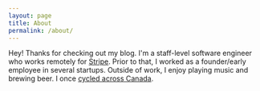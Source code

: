 ```yaml
---
layout: page
title: About
permalink: /about/
---
```


Hey! Thanks for checking out my blog. I'm a staff-level software engineer who
works remotely for [Stripe](https://stripe.com). Prior to that, I worked
as a founder/early employee in several startups. Outside of work, I enjoy
playing music and brewing beer. I once
[cycled across Canada](http://bybike.ca).
